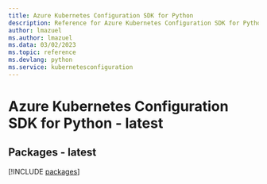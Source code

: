 ```yaml
---
title: Azure Kubernetes Configuration SDK for Python
description: Reference for Azure Kubernetes Configuration SDK for Python
author: lmazuel
ms.author: lmazuel
ms.data: 03/02/2023
ms.topic: reference
ms.devlang: python
ms.service: kubernetesconfiguration
---
```

# Azure Kubernetes Configuration SDK for Python - latest
## Packages - latest
[!INCLUDE [packages](kubernetes-configuration-index.md)]